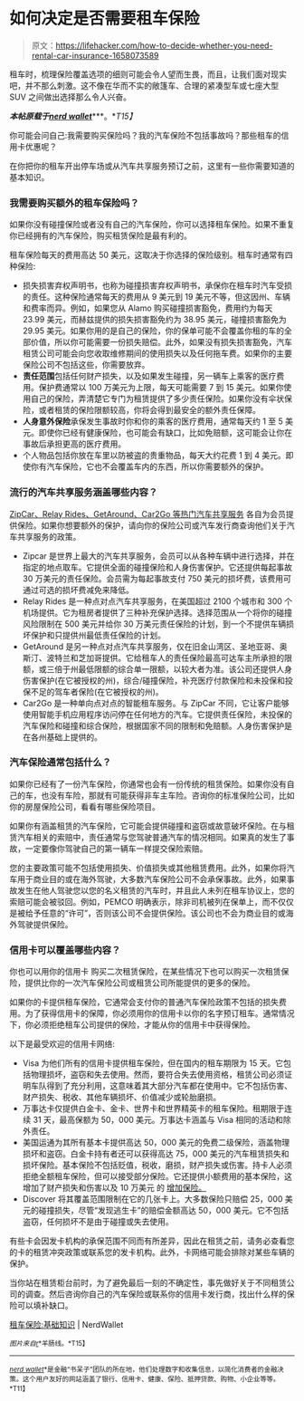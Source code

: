 # 如何决定是否需要租车保险

> 原文：<https://lifehacker.com/how-to-decide-whether-you-need-rental-car-insurance-1658073589>

租车时，梳理保险覆盖选项的细则可能会令人望而生畏，而且，让我们面对现实吧，并不那么刺激。这不像在华而不实的敞篷车、合理的紧凑型车或七座大型 SUV 之间做出选择那么令人兴奋。



***本帖原载于***[***nerd wallet***](http://www.nerdwallet.com/blog/insurance/2014/10/29/rental-car-insurance-2/)***。**T15】*

你可能会问自己:我需要购买保险吗？我的汽车保险不包括事故吗？那些租车的信用卡优惠呢？

在你把你的租车开出停车场或从汽车共享服务预订之前，这里有一些你需要知道的基本知识。

### 我需要购买额外的租车保险吗？

如果你没有碰撞保险或者没有自己的汽车保险，你可以选择租车保险。如果不重复你已经拥有的汽车保险，购买租赁保险是最有利的。

租车保险每天的费用高达 50 美元，这取决于你选择的保险级别。租车时通常有四种保险:

*   损失损害弃权声明书，也称为碰撞损害弃权声明书，承保你在租车时汽车受损的责任。这种保险通常每天的费用从 9 美元到 19 美元不等，但这因州、车辆和费率而异。例如，如果您从 Alamo 购买碰撞损害豁免，费用约为每天 23.99 美元，而赫兹提供的损失损害豁免约为 38.95 美元，碰撞损害豁免为 29.95 美元。如果你用的是自己的保险，你的保单可能不会覆盖你租的车的全部价值，所以你可能需要一份损失赔偿。此外，如果没有损失损害豁免，汽车租赁公司可能会向您收取维修期间的使用损失以及任何拖车费。如果你的主要保险公司不包括这些，你需要放弃。
*   **责任范围**包括任何财产损失，以及如果发生碰撞，另一辆车上乘客的医疗费用。保护费通常以 100 万美元为上限，每天可能需要 7 到 15 美元。如果你使用自己的保险，弄清楚它专门为租赁提供了多少责任保险。如果你没有伞状保险，或者租赁的保险限额较高，你将会得到最安全的额外责任保障。
*   **人身意外保险**承保发生事故时你和你的乘客的医疗费用，通常每天约 1 至 5 美元。即使你已经有健康保险，也可能会有缺口，比如免赔额，这可能会让你在事故后承担更高的医疗费用。
*   个人物品包括你放在车里以防被盗的贵重物品，每天大约花费 1 到 4 美元。即使你有汽车保险，它也不会覆盖车内的东西，所以你需要额外的保护。

### 流行的汽车共享服务涵盖哪些内容？

[ZipCar、Relay Rides、GetAround、Car2Go 等热门汽车共享服务](https://lifehacker.com/the-best-alternatives-to-traditional-car-rentals-1640639954) 各自为会员提供保险。如果你想要额外的保护，请向你的保险公司或汽车发行商查询他们关于汽车共享服务的政策。

*   Zipcar 是世界上最大的汽车共享服务，会员可以从各种车辆中进行选择，并在指定的地点取车。它提供全面的碰撞保险和人身伤害保护。它还提供每起事故 30 万美元的责任保险。会员需为每起事故支付 750 美元的损坏费，该费用可通过可选的损坏费减免来降低。
*   Relay Rides 是一种点对点汽车共享服务，在美国超过 2100 个城市和 300 个机场提供。它为租房者提供了三种补充保护选择。选择范围从一个将你的碰撞风险限制在 500 美元并给你 30 万美元责任保险的计划，到一个不提供车辆损坏保护和只提供州最低责任保险的计划。
*   GetAround 是另一种点对点汽车共享服务，仅在旧金山湾区、圣地亚哥、奥斯汀、波特兰和芝加哥提供。它给租车人的责任保险最高可达车主所承担的限额，或三倍于州最低限额的综合单一限额，以较大者为准。该公司还提供人身伤害保护(在它被授权的州)，综合/碰撞保险，补充医疗付款保险和未投保和投保不足的驾车者保险(在它被授权的州)。
*   Car2Go 是一种单向点对点的智能租车服务。与 ZipCar 不同，它让客户能够使用智能手机应用程序访问停在任何地方的汽车。它提供责任保险，未投保的汽车保险和碰撞和综合保险，根据国家不同的限制和免赔额。人身伤害保护是在各州基础上提供的。

### 汽车保险通常包括什么？

如果你已经有了一份汽车保险，你通常也会有一份传统的租赁保险。如果你没有自己的车，也没有车险，那就有可能获得非车主车险。咨询你的标准保险公司，比如你的房屋保险公司，看看有哪些保险项目。

如果你有涵盖租赁的汽车保险，它可能会提供碰撞和盗窃或故意破坏保险。在与租赁汽车相关的索赔中，责任通常与您驾驶普通汽车的情况相同。如果真的发生了事故，一定要像你驾驶自己的第一辆车一样提交保险索赔。

您的主要政策可能不包括使用损失、价值损失或其他租赁费用。此外，如果你将汽车用于商业目的或在海外驾驶，大多数汽车保险公司不会承保事故。此外，如果事故发生在他人驾驶您以您的名义租赁的汽车时，并且此人未列在租车协议上，您的索赔可能会被驳回。例如，PEMCO 明确表示，除非司机被列在保单上，而不仅仅是被给予任意的“许可”，否则该公司不会提供保险。该公司也不会为商业目的或海外驾驶提供保险。

### 信用卡可以覆盖哪些内容？

你也可以用你的信用卡 购买二次租赁保险，在某些情况下也可以购买一次租赁保险，提供比你的一次汽车保险公司或租赁公司所能提供的更多的保险。

如果你的卡提供租车保险，它通常会支付你的普通汽车保险政策不包括的损失费用。为了获得信用卡的保障，你必须用你的信用卡以你的名字预订租车。通常情况下，你必须拒绝租车公司提供的保险，才能从你的信用卡中获得保险。

以下是最受欢迎的信用卡网络:

*   Visa 为他们所有的信用卡提供租车保险，但在国内的租车期限为 15 天。它包括物理损坏，盗窃和失去使用。然而，要符合失去使用资格，租赁公司必须证明车队得到了充分利用，这意味着其大部分汽车都在使用中。它不包括伤害、财产损失、税收、其他车辆损坏、价值减少或轮胎磨损。
*   万事达卡仅提供白金卡、金卡、世界卡和世界精英卡的租车保险。租期限于连续 31 天，最高保额为 50，000 美元。万事达卡涵盖与 Visa 相同的活动和除外责任。
*   美国运通为其所有基本卡提供高达 50，000 美元的免费二级保险，涵盖物理损坏和盗窃。白金卡持有者还可以获得高达 75，000 美元的汽车租赁损失和损坏保险。基本保险不包括贬值，税收，磨损，财产损失或伤害。持卡人必须拒绝全额租车保险，但可以接受部分保险。它还提供小额费用的基本保险，这增加了财产损失和伤害以及 10 万美元 的 [增加保险。](https://www295.americanexpress.com/premium/car-rental-insurance-coverage/home.do?intlink=premiumprotecthub_browsepromos_pcrpmonitoring&intlink=us-CCSG-NAC-CarRental-LearnMore)
*   Discover 将其覆盖范围限制在它的几张卡上。大多数保险只赔偿 25，000 美元的碰撞损失，尽管“发现逃生卡”的赔偿金额高达 50，000 美元。它不包括盗窃，任何损坏不是由于碰撞或失去使用。

有些卡会因发卡机构的承保范围不同而有所差异，因此在租赁之前，请务必查看您的卡的租赁冲突政策或联系您的发卡机构。此外，卡网络可能会排除对某些车辆的保护。

当你站在租赁柜台前时，为了避免最后一刻的不确定性，事先做好关于不同租赁公司的调查。然后咨询你自己的汽车保险或联系你的信用卡发行商，找出什么样的保险可以填补缺口。

[租车保险:基础知识](http://www.nerdwallet.com/blog/insurance/2014/10/29/rental-car-insurance-2/) | NerdWallet

<small>*图片来自*</small>[<small>*r*</small>](https://www.flickr.com/photos/reservasdecoches/3200818028/)<small>*羊肠线。*T15】</small>

* * *

[<small>*nerd wallet*</small>](http://www.nerdwallet.com/)<small>*是金融“书呆子”团队的所在地，他们处理数字和收集信息，以简化消费者的金融决策。这个用户友好的网站涵盖了银行、信用卡、健康、保险、抵押贷款、购物、小企业等等。*T11】</small>